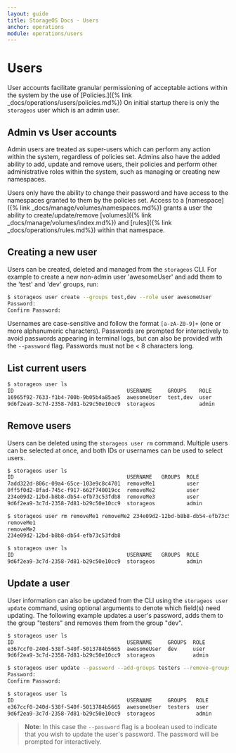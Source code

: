 ```yaml
---
layout: guide
title: StorageOS Docs - Users
anchor: operations
module: operations/users
---
```


# Users

User accounts facilitate granular permissioning of acceptable actions within the system by the use of [Policies.]({% link _docs/operations/users/policies.md%})
On initial startup there is only the `storageos` user which is an admin user.

## Admin vs User accounts

Admin users are treated as super-users which can perform any action within the system, regardless of policies set.
Admins also have the added ability to add, update and remove users, their policies and perform other administrative roles within the system, such as managing or creating new namespaces.

Users only have the ability to change their password and have access to the namespaces granted to them by the policies set.
Access to a [namespace]({% link _docs/manage/volumes/namespaces.md%}) grants a user the ability to create/update/remove
[volumes]({% link _docs/manage/volumes/index.md%}) and [rules]({% link _docs/operations/rules.md%}) within that namespace.

## Creating a new user

Users can be created, deleted and managed from the `storageos` CLI. For example to create a new non-admin user 'awesomeUser' and add them to the 'test' and 'dev' groups, run:

```bash
$ storageos user create --groups test,dev --role user awesomeUser
Password:
Confirm Password:
```

Usernames are case-sensitive and follow the format `[a-zA-Z0-9]+` (one or more alphanumeric characters).
Passwords are prompted for interactively to avoid passwords appearing in terminal logs, but can also be provided with the `--password` flag.
Passwords must not be < 8 characters long.

## List current users

```bash
$ storageos user ls
ID                                    USERNAME     GROUPS    ROLE
16965f92-7633-f1b4-700b-9b05b4a85ae5  awesomeUser  test,dev  user
9d6f2ea9-3c7d-2358-7d81-b29c50e10cc9  storageos              admin
```

## Remove users

Users can be deleted using the `storageos user rm` command. Multiple users can be selected at once, and both IDs or usernames can be used to select users.

```bash
$ storageos user ls
ID                                    USERNAME   GROUPS  ROLE
7add322d-806c-09a4-65ce-103e9c8c4701  removeMe1          user
0ff5f0d2-8fad-745c-f917-662f740019cc  removeMe2          user
234e09d2-12bd-b8b8-db54-efb73c53fdb8  removeMe3          user
9d6f2ea9-3c7d-2358-7d81-b29c50e10cc9  storageos          admin

$ storageos user rm removeMe1 removeMe2 234e09d2-12bd-b8b8-db54-efb73c53fdb8
removeMe1
removeMe2
234e09d2-12bd-b8b8-db54-efb73c53fdb8

$ storageos user ls
ID                                    USERNAME   GROUPS  ROLE
9d6f2ea9-3c7d-2358-7d81-b29c50e10cc9  storageos          admin
```

## Update a user

User information can also be updated from the CLI using the `storageos user update` command, using optional arguments to denote which field(s) need updating.
The following example updates a user's password, adds them to the group "testers" and removes them from the group "dev".

```bash
$ storageos user ls
ID                                    USERNAME     GROUPS  ROLE
e367ccf0-240d-538f-540f-5013784b5665  awesomeUser  dev     user
9d6f2ea9-3c7d-2358-7d81-b29c50e10cc9  storageos            admin

$ storageos user update --password --add-groups testers --remove-groups dev awesomeUser
Password:
Confirm Password:

$ storageos user ls
ID                                    USERNAME     GROUPS   ROLE
e367ccf0-240d-538f-540f-5013784b5665  awesomeUser  testers  user
9d6f2ea9-3c7d-2358-7d81-b29c50e10cc9  storageos             admin
```

>**Note**: In this case the `--password` flag is a boolean used to indicate that you wish to update the user's password.
The password will be prompted for interactively.
